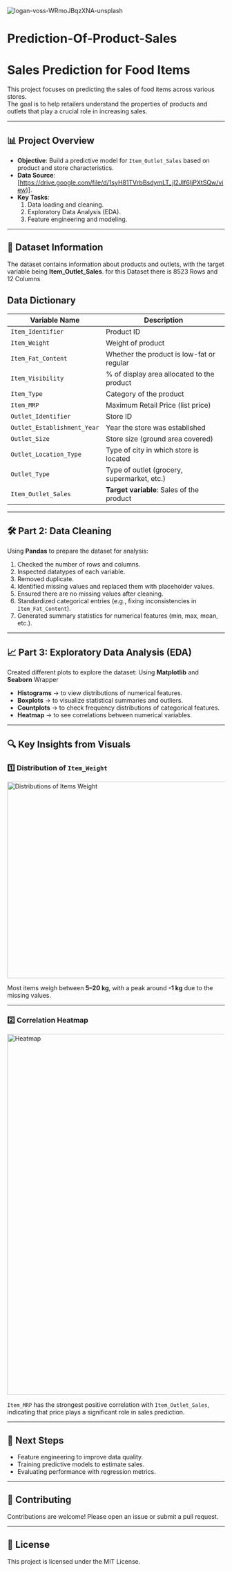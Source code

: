 ![logan-voss-WRmoJBqzXNA-unsplash](https://github.com/user-attachments/assets/1ca668a3-0af5-405f-ac8a-a79af6434c11)
# Prediction-Of-Product-Sales
#  Sales Prediction for Food Items

This project focuses on predicting the sales of food items across various stores.  
The goal is to help retailers understand the properties of products and outlets that play a crucial role in increasing sales.  

---

## 📊 Project Overview
- **Objective**: Build a predictive model for `Item_Outlet_Sales` based on product and store characteristics.  
- **Data Source**: [https://drive.google.com/file/d/1syH81TVrbBsdymLT_jl2JIf6IjPXtSQw/view)].  
- **Key Tasks**:
  1. Data loading and cleaning.
  2. Exploratory Data Analysis (EDA).
  3. Feature engineering and modeling.

---

## 📂 Dataset Information
The dataset contains information about products and outlets, with the target variable being **Item_Outlet_Sales**.
for this Dataset there is 8523 Rows and 12 Columns
## Data Dictionary

| Variable Name              | Description |
|-----------------------------|-------------|
| `Item_Identifier`           | Product ID |
| `Item_Weight`               | Weight of product |
| `Item_Fat_Content`          | Whether the product is low-fat or regular |
| `Item_Visibility`           | % of display area allocated to the product |
| `Item_Type`                 | Category of the product |
| `Item_MRP`                  | Maximum Retail Price (list price) |
| `Outlet_Identifier`         | Store ID |
| `Outlet_Establishment_Year` | Year the store was established |
| `Outlet_Size`               | Store size (ground area covered) |
| `Outlet_Location_Type`      | Type of city in which store is located |
| `Outlet_Type`               | Type of outlet (grocery, supermarket, etc.) |
| `Item_Outlet_Sales`         | **Target variable**: Sales of the product |

---

## 🛠️ Part 2: Data Cleaning
Using **Pandas** to prepare the dataset for analysis:
1. Checked the number of rows and columns.  
2. Inspected datatypes of each variable.  
3. Removed duplicate.  
4. Identified missing values and replaced them with placeholder values.  
5. Ensured there are no missing values after cleaning.  
6. Standardized categorical entries (e.g., fixing inconsistencies in `Item_Fat_Content`).  
7. Generated summary statistics for numerical features (min, max, mean, etc.).  

---

## 📈 Part 3: Exploratory Data Analysis (EDA)
Created different plots to explore the dataset: 
Using **Matplotlib** and **Seaborn** Wrapper 

- **Histograms** → to view distributions of numerical features.  
- **Boxplots** → to visualize statistical summaries and outliers.  
- **Countplots** → to check frequency distributions of categorical features.  
- **Heatmap** → to see correlations between numerical variables.  

---

## 🔍 Key Insights from Visuals

### 1️⃣ Distribution of `Item_Weight`
<img width="580" height="455" alt="Distributions of Items Weight" src="https://github.com/user-attachments/assets/de8f0afc-8b41-4810-9ff4-b0c964ba80b6" />

Most items weigh between **5–20 kg**, with a peak around **-1 kg** due to the missing values.  

---

### 2️⃣ Correlation Heatmap
<img width="1273" height="836" alt="Heatmap" src="https://github.com/user-attachments/assets/e7636b8f-f367-414c-829e-3f08700ddf7a" />
 
`Item_MRP` has the strongest positive correlation with `Item_Outlet_Sales`, indicating that price plays a significant role in sales prediction.  

---

## 🚀 Next Steps
- Feature engineering to improve data quality.  
- Training predictive models to estimate sales.  
- Evaluating performance with regression metrics.  

---

## 🤝 Contributing
Contributions are welcome! Please open an issue or submit a pull request.  

---

## 📜 License
This project is licensed under the MIT License.  

